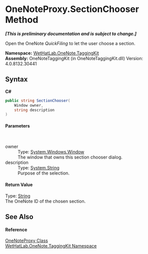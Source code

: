 # OneNoteProxy.SectionChooser Method 
 _**\[This is preliminary documentation and is subject to change.\]**_

Open the OneNote _QuickFiling_ to let the user choose a section.

**Namespace:**&nbsp;<a href="4e00c8ac-fc03-0e6d-d2fd-b2c7565a9aa0.md">WetHatLab.OneNote.TaggingKit</a><br />**Assembly:**&nbsp;OneNoteTaggingKit (in OneNoteTaggingKit.dll) Version: 4.0.8132.30441

## Syntax

**C#**<br />
``` C#
public string SectionChooser(
	Window owner,
	string description
)
```


#### Parameters
&nbsp;<dl><dt>owner</dt><dd>Type: <a href="http://msdn2.microsoft.com/en-us/library/ms590112" target="_blank">System.Windows.Window</a><br />The window that owns this section chooser dialog.</dd><dt>description</dt><dd>Type: <a href="http://msdn2.microsoft.com/en-us/library/s1wwdcbf" target="_blank">System.String</a><br />Purpose of the selection.</dd></dl>

#### Return Value
Type: <a href="http://msdn2.microsoft.com/en-us/library/s1wwdcbf" target="_blank">String</a><br />The OneNote ID of the chosen section.

## See Also


#### Reference
<a href="a46a793f-b110-250f-657a-ecb64aa3bbf7.md">OneNoteProxy Class</a><br /><a href="4e00c8ac-fc03-0e6d-d2fd-b2c7565a9aa0.md">WetHatLab.OneNote.TaggingKit Namespace</a><br />